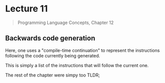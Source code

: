 # Lecture 11

> Programming Language Concepts, Chapter 12

## Backwards code generation

Here, one uses a "compile-time continuation" to represent the instructions following the code currently being generated.

This is simply a list of the instructions that will follow the current one.

The rest of the chapter were simpy too TLDR;